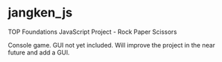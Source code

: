 # jangken_js

TOP Foundations JavaScript Project - Rock Paper Scissors

Console game. 
GUI not yet included. 
Will improve the project in the near future and add a GUI.
